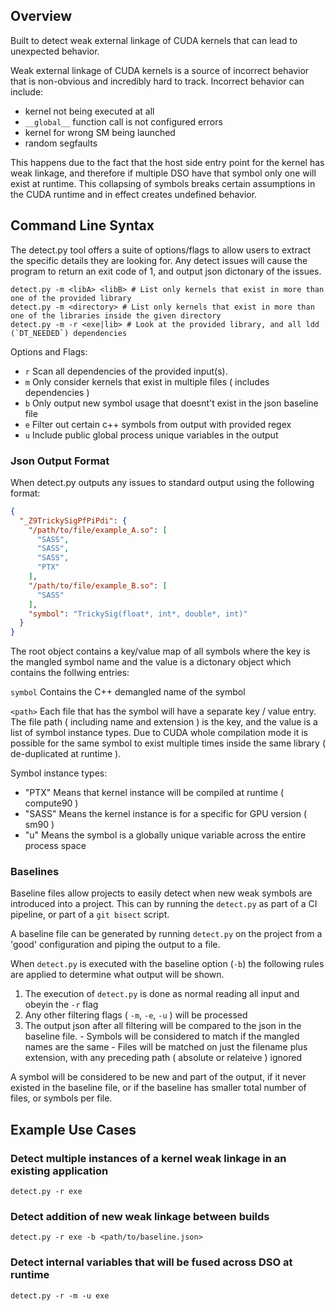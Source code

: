 ## Overview

Built to detect weak external linkage of CUDA kernels that can lead to unexpected behavior.

Weak external linkage of CUDA kernels is a source of incorrect behavior that is non-obvious and incredibly hard to track.
Incorrect behavior can include:
- kernel not being executed at all
- `__global__` function call is not configured errors
- kernel for wrong SM being launched
- random segfaults

This happens due to the fact that the host side entry point for the kernel has weak linkage, and therefore
if multiple DSO have that symbol only one will exist at runtime. This collapsing of symbols breaks certain assumptions
in the CUDA runtime and in effect creates undefined behavior.

## Command Line Syntax

The detect.py tool offers a suite of options/flags to allow users to extract the specific details they are looking for.
Any detect issues will cause the program to return an exit code of 1, and output json dictonary of the issues.

```
detect.py -m <libA> <libB> # List only kernels that exist in more than one of the provided library
detect.py -m <directory> # List only kernels that exist in more than one of the libraries inside the given directory
detect.py -m -r <exe|lib> # Look at the provided library, and all ldd (`DT_NEEDED`) dependencies
```

Options and Flags:
- `r` Scan all dependencies of the provided input(s).
- `m` Only consider kernels that exist in multiple files ( includes dependencies )
- `b` Only output new symbol usage that doesnt't exist in the json baseline file
- `e` Filter out certain c++ symbols from output with provided regex
- `u` Include public global process unique variables in the output

### Json Output Format

When detect.py outputs any issues to standard output using the following format:

```json
{
  "_Z9TrickySigPfPiPdi": {
    "/path/to/file/example_A.so": [
      "SASS",
      "SASS",
      "SASS",
      "PTX"
    ],
    "/path/to/file/example_B.so": [
      "SASS"
    ],
    "symbol": "TrickySig(float*, int*, double*, int)"
  }
}
```
The root object contains a key/value map of all symbols where the key is the mangled symbol name and the value is a dictonary object which contains the follwing entries:

``symbol``
  Contains the C++ demangled name of the symbol

``<path>``
  Each file that has the symbol will have a separate key / value entry.
  The file path ( including name and extension ) is the key, and the value is a list of symbol instance types.
  Due to CUDA whole compilation mode it is possible for the same symbol to exist multiple times inside the same library ( de-duplicated at runtime ).

  Symbol instance types:
  - "PTX" Means that kernel instance will be compiled at runtime ( compute90 )
  - "SASS" Means the kernel instance is for a specific for GPU version ( sm90 )
  - "u" Means the symbol is a globally unique variable across the entire process space


### Baselines

Baseline files allow projects to easily detect when new weak symbols are introduced into a project. This can by running the `detect.py` as part of a
CI pipeline, or part of a `git bisect` script.

A baseline file can be generated by running `detect.py` on the project from a 'good' configuration and piping the output to a file.

When `detect.py` is executed with the baseline option (`-b`) the following rules are applied to determine what output will be shown.
  1. The execution of `detect.py` is done as normal reading all input and obeyin the `-r` flag
  2. Any other filtering flags ( `-m`, `-e`, `-u` ) will be processed
  3. The output json after all filtering will be compared to the json in the baseline file.
    - Symbols will be considered to match if the mangled names are the same
    - Files will be matched on just the filename plus extension, with any preceding path ( absolute or relateive ) ignored

A symbol will be considered to be new and part of the output, if it never existed in the baseline file, or if the baseline has smaller total number of files, or symbols
per file.

## Example Use Cases

### Detect multiple instances of a kernel weak linkage in an existing application
```
detect.py -r exe
```

### Detect addition of new weak linkage between builds
```
detect.py -r exe -b <path/to/baseline.json>
```

### Detect internal variables that will be fused across DSO at runtime
```
detect.py -r -m -u exe
```
